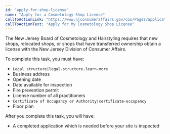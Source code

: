 ```yaml
---
id: "apply-for-shop-license"
name: "Apply for a Cosmetology Shop License"
callToActionLink: "https://www.njconsumeraffairs.gov/cos/Pages/applications.aspx"
callToActionText: "Apply for My Cosmetology Shop License"
---
```


The New Jersey Board of Cosmetology and Hairstyling requires that new shops, relocated shops, or shops that have transferred ownership obtain a license with the New Jersey Division of Consumer Affairs.

To complete this task, you must have:
- `Legal structure|legal-structure-learn-more` 
- Business address 
- Opening date 
- Date available for inspection 
- Fire prevention permit 
- License number of all practitioners 
- `Certificate of Occupancy or Authority|certificate-occupancy`
- Floor plan

After you complete this task, you will have:
- A completed application which is needed before your site is inspected
